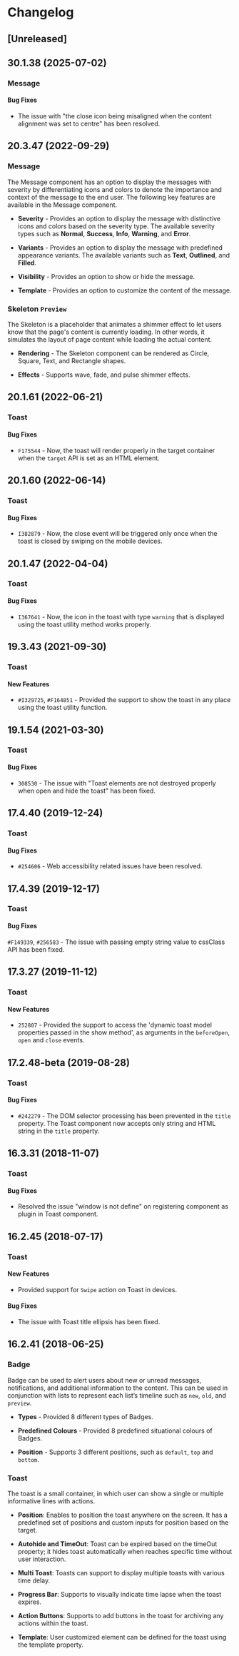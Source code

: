 # Changelog

## [Unreleased]

## 30.1.38 (2025-07-02)

### Message

#### Bug Fixes

- The issue with "the close icon being misaligned when the content alignment was set to centre" has been resolved.

## 20.3.47 (2022-09-29)

### Message

The Message component has an option to display the messages with severity by differentiating icons and colors to denote the importance and context of the message to the end user. The following key features are available in the Message component.

- **Severity** - Provides an option to display the message with distinctive icons and colors based on the severity type. The available severity types such as **Normal**, **Success**, **Info**, **Warning**, and **Error**.

- **Variants** - Provides an option to display the message with predefined appearance variants. The available variants such as **Text**, **Outlined**, and **Filled**.

- **Visibility** - Provides an option to show or hide the message.

- **Template** - Provides an option to customize the content of the message.

### Skeleton `Preview`

The Skeleton is a placeholder that animates a shimmer effect to let users know that the page's content is currently loading. In other words, it simulates the layout of page content while loading the actual content.

- **Rendering** - The Skeleton component can be rendered as Circle, Square, Text, and Rectangle shapes.

- **Effects** - Supports wave, fade, and pulse shimmer effects.

## 20.1.61 (2022-06-21)

### Toast

#### Bug Fixes

- `F175544` - Now, the toast will render properly in the target container when the `target` API is set as an HTML element.

## 20.1.60 (2022-06-14)

### Toast

#### Bug Fixes

- `I382879` - Now, the close event will be triggered only once when the toast is closed by swiping on the mobile devices.

## 20.1.47 (2022-04-04)

### Toast

#### Bug Fixes

- `I367641` - Now, the icon in the toast with type `warning` that is displayed using the toast utility method works properly.

## 19.3.43 (2021-09-30)

### Toast

#### New Features

- `#I329725`, `#F164851` - Provided the support to show the toast in any place using the toast utility function.

## 19.1.54 (2021-03-30)

### Toast

#### Bug Fixes

- `308530` - The issue with "Toast elements are not destroyed properly when open and hide the toast" has been fixed.

## 17.4.40 (2019-12-24)

### Toast

#### Bug Fixes

- `#254606` - Web accessibility related issues have been resolved.

## 17.4.39 (2019-12-17)

### Toast

#### Bug Fixes

`#F149339`, `#256583` - The issue with passing empty string value to cssClass API has been fixed.

## 17.3.27 (2019-11-12)

### Toast

#### New Features

- `252807` - Provided the support to access the 'dynamic toast model properties passed in the show method', as arguments in the `beforeOpen`, `open` and `close` events.

## 17.2.48-beta (2019-08-28)

### Toast

#### Bug Fixes

- `#242279` - The DOM selector processing has been prevented in the `title` property. The Toast component now accepts only string and HTML string in the `title` property.

## 16.3.31 (2018-11-07)

### Toast

#### Bug Fixes

- Resolved the issue "window is not define" on registering component as plugin in Toast component.

## 16.2.45 (2018-07-17)

### Toast

#### New Features

- Provided support for `Swipe` action on Toast in devices.

#### Bug Fixes

- The issue with Toast title ellipsis has been fixed.

## 16.2.41 (2018-06-25)

### Badge

Badge can be used to alert users about new or unread messages, notifications, and additional information
to the content. This can be used in conjunction with lists to represent each list’s timeline such as `new`, `old`, and `preview`.

- **Types** - Provided 8 different types of Badges.

- **Predefined Colours** - Provided 8 predefined situational colours of Badges.

- **Position** - Supports 3 different positions, such as `default`, `top` and `bottom`.

### Toast

The toast is a small container, in which user can show a single or multiple informative lines with actions.

- **Position**: Enables to position the toast anywhere on the screen. It has a predefined set of positions and custom inputs for position based on the target.

- **Autohide and TimeOut**: Toast can be expired based on the timeOut property; it hides toast automatically when reaches specific time without user interaction.

- **Multi Toast**: Toasts can support to display multiple toasts with various time delay.

- **Progress Bar**: Supports to visually indicate time lapse when the toast expires.

- **Action Buttons**: Supports to add buttons in the toast for archiving any actions within the toast.

- **Template**: User customized element can be defined for the toast using the template property.
